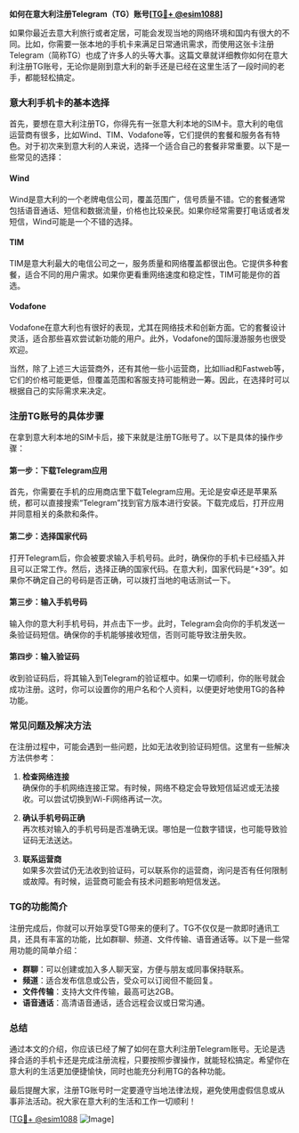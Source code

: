 **如何在意大利注册Telegram（TG）账号[[TG💪+ @esim1088](https://t.me/s/esim1088)]**

如果你最近去意大利旅行或者定居，可能会发现当地的网络环境和国内有很大的不同。比如，你需要一张本地的手机卡来满足日常通讯需求，而使用这张卡注册Telegram（简称TG）也成了许多人的头等大事。这篇文章就详细教你如何在意大利注册TG账号，无论你是刚到意大利的新手还是已经在这里生活了一段时间的老手，都能轻松搞定。

### 意大利手机卡的基本选择

首先，要想在意大利注册TG，你得先有一张意大利本地的SIM卡。意大利的电信运营商有很多，比如Wind、TIM、Vodafone等，它们提供的套餐和服务各有特色。对于初次来到意大利的人来说，选择一个适合自己的套餐非常重要。以下是一些常见的选择：

#### Wind
Wind是意大利的一个老牌电信公司，覆盖范围广，信号质量不错。它的套餐通常包括语音通话、短信和数据流量，价格也比较亲民。如果你经常需要打电话或者发短信，Wind可能是一个不错的选择。

#### TIM
TIM是意大利最大的电信公司之一，服务质量和网络覆盖都很出色。它提供多种套餐，适合不同的用户需求。如果你更看重网络速度和稳定性，TIM可能是你的首选。

#### Vodafone
Vodafone在意大利也有很好的表现，尤其在网络技术和创新方面。它的套餐设计灵活，适合那些喜欢尝试新功能的用户。此外，Vodafone的国际漫游服务也很受欢迎。

当然，除了上述三大运营商外，还有其他一些小运营商，比如Iliad和Fastweb等，它们的价格可能更低，但覆盖范围和客服支持可能稍逊一筹。因此，在选择时可以根据自己的实际需求来决定。

### 注册TG账号的具体步骤

在拿到意大利本地的SIM卡后，接下来就是注册TG账号了。以下是具体的操作步骤：

#### 第一步：下载Telegram应用
首先，你需要在手机的应用商店里下载Telegram应用。无论是安卓还是苹果系统，都可以直接搜索“Telegram”找到官方版本进行安装。下载完成后，打开应用并同意相关的条款和条件。

#### 第二步：选择国家代码
打开Telegram后，你会被要求输入手机号码。此时，确保你的手机卡已经插入并且可以正常工作。然后，选择正确的国家代码。在意大利，国家代码是“+39”。如果你不确定自己的号码是否正确，可以拨打当地的电话测试一下。

#### 第三步：输入手机号码
输入你的意大利手机号码，并点击下一步。此时，Telegram会向你的手机发送一条验证码短信。确保你的手机能够接收短信，否则可能导致注册失败。

#### 第四步：输入验证码
收到验证码后，将其输入到Telegram的验证框中。如果一切顺利，你的账号就会成功注册。这时，你可以设置你的用户名和个人资料，以便更好地使用TG的各种功能。

### 常见问题及解决方法

在注册过程中，可能会遇到一些问题，比如无法收到验证码短信。这里有一些解决方法供参考：

1. **检查网络连接**  
   确保你的手机网络连接正常。有时候，网络不稳定会导致短信延迟或无法接收。可以尝试切换到Wi-Fi网络再试一次。

2. **确认手机号码正确**  
   再次核对输入的手机号码是否准确无误。哪怕是一位数字错误，也可能导致验证码无法送达。

3. **联系运营商**  
   如果多次尝试仍无法收到验证码，可以联系你的运营商，询问是否有任何限制或故障。有时候，运营商可能会有技术问题影响短信发送。

### TG的功能简介

注册完成后，你就可以开始享受TG带来的便利了。TG不仅仅是一款即时通讯工具，还具有丰富的功能，比如群聊、频道、文件传输、语音通话等。以下是一些常用功能的简单介绍：

- **群聊**：可以创建或加入多人聊天室，方便与朋友或同事保持联系。
- **频道**：适合发布信息或公告，受众可以订阅但不能回复。
- **文件传输**：支持大文件传输，最高可达2GB。
- **语音通话**：高清语音通话，适合远程会议或日常沟通。

### 总结

通过本文的介绍，你应该已经了解了如何在意大利注册Telegram账号。无论是选择合适的手机卡还是完成注册流程，只要按照步骤操作，就能轻松搞定。希望你在意大利的生活更加便捷愉快，同时也能充分利用TG的各种功能。

最后提醒大家，注册TG账号时一定要遵守当地法律法规，避免使用虚假信息或从事非法活动。祝大家在意大利的生活和工作一切顺利！

[[TG💪+ @esim1088](https://t.me/s/esim1088) ![Image](https://i.postimg.cc/4NQfJmqS/Snipaste-2025-05-13-00-14-12.png)]